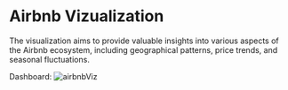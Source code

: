 # Airbnb Vizualization
The visualization aims to provide valuable insights into various aspects of the Airbnb ecosystem, including geographical patterns, price trends, and seasonal fluctuations.

Dashboard:
![airbnbViz](https://github.com/abdhye/airbnbViz/assets/56081405/a1aeb5b4-e367-4b31-8f31-18a253bbc3e1)
